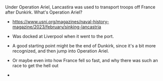 
Under Operation Ariel, Lancastira was used to transport troops off France after Dunkirk. What's Operation Ariel? 
- https://www.usni.org/magazines/naval-history-magazine/2023/february/sinking-lancastria
- Was docked at Liverpool when it went to the port.




- A good starting point might be the end of Dunkirk, since it's a bit more recognized, and then jump into Operation Ariel.
- Or maybe even into how France fell so fast, and why there was such an race to get the hell out
- 